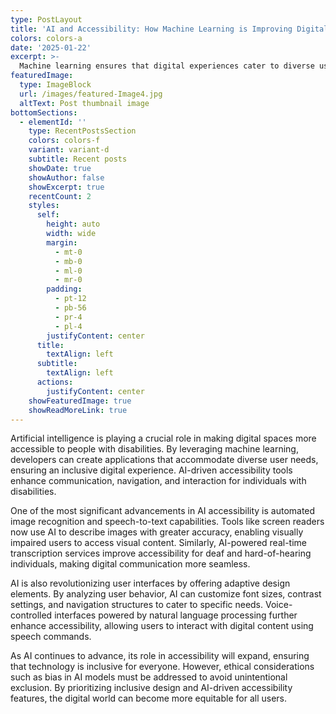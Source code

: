 ```yaml
---
type: PostLayout
title: 'AI and Accessibility: How Machine Learning is Improving Digital Inclusion'
colors: colors-a
date: '2025-01-22'
excerpt: >-
  Machine learning ensures that digital experiences cater to diverse user needs, making technology more inclusive
featuredImage:
  type: ImageBlock
  url: /images/featured-Image4.jpg
  altText: Post thumbnail image
bottomSections:
  - elementId: ''
    type: RecentPostsSection
    colors: colors-f
    variant: variant-d
    subtitle: Recent posts
    showDate: true
    showAuthor: false
    showExcerpt: true
    recentCount: 2
    styles:
      self:
        height: auto
        width: wide
        margin:
          - mt-0
          - mb-0
          - ml-0
          - mr-0
        padding:
          - pt-12
          - pb-56
          - pr-4
          - pl-4
        justifyContent: center
      title:
        textAlign: left
      subtitle:
        textAlign: left
      actions:
        justifyContent: center
    showFeaturedImage: true
    showReadMoreLink: true
---
```


Artificial intelligence is playing a crucial role in making digital spaces more accessible to people with disabilities. By leveraging machine learning, developers can create applications that accommodate diverse user needs, ensuring an inclusive digital experience. AI-driven accessibility tools enhance communication, navigation, and interaction for individuals with disabilities.

One of the most significant advancements in AI accessibility is automated image recognition and speech-to-text capabilities. Tools like screen readers now use AI to describe images with greater accuracy, enabling visually impaired users to access visual content. Similarly, AI-powered real-time transcription services improve accessibility for deaf and hard-of-hearing individuals, making digital communication more seamless.

AI is also revolutionizing user interfaces by offering adaptive design elements. By analyzing user behavior, AI can customize font sizes, contrast settings, and navigation structures to cater to specific needs. Voice-controlled interfaces powered by natural language processing further enhance accessibility, allowing users to interact with digital content using speech commands.

As AI continues to advance, its role in accessibility will expand, ensuring that technology is inclusive for everyone. However, ethical considerations such as bias in AI models must be addressed to avoid unintentional exclusion. By prioritizing inclusive design and AI-driven accessibility features, the digital world can become more equitable for all users.
